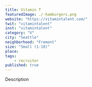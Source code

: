 ```yaml
---
title: Vitamin T
featuredImage: ./-hamburgers.png
website: "https://vitamintalent.com/"
twit: "vitamintalent"
inst: "vitamintalent"
category: "V"
city: "Seattle"
neighborhood: "Fremont"
size: "Small (1-10)"
place: 
tags:
    - recruiter
published: true
---
```


Description
